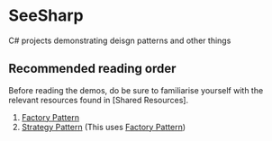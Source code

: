 # SeeSharp

C# projects demonstrating deisgn patterns and other things 

## Recommended reading order

Before reading the demos, do be sure to familiarise yourself with the relevant resources found in [Shared Resources].

1. [Factory Pattern][2]
2. [Strategy Pattern][3] (This uses [Factory Pattern][2])

[1]: <https://github.com/TimeTravelPenguin/SeeSharp/tree/master/src/SeeSharp.Shared> (Shared Resources)
[2]: <https://github.com/TimeTravelPenguin/SeeSharp/tree/master/src/SeeSharp.FactoryPattern> (Factory Pattern)
[3]: <https://github.com/TimeTravelPenguin/SeeSharp/tree/master/src/SeeSharp.StrategyPattern> (Strategy Pattern)
